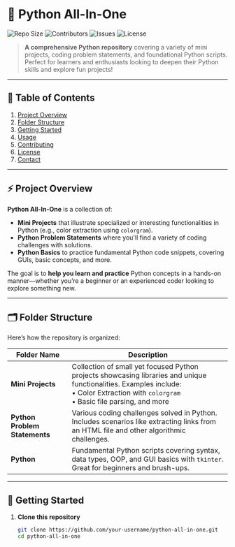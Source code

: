# 🐍 Python All-In-One

![Repo Size](https://img.shields.io/github/repo-size/aenigma-lab/python-all-in-one?style=flat-square)
![Contributors](https://img.shields.io/github/contributors/your-username/python-all-in-one?color=blue&style=flat-square)
![Issues](https://img.shields.io/github/issues/your-username/python-all-in-one?style=flat-square)
![License](https://img.shields.io/github/license/your-username/python-all-in-one?style=flat-square)

> **A comprehensive Python repository** covering a variety of mini projects, coding problem statements, and foundational Python scripts. Perfect for learners and enthusiasts looking to deepen their Python skills and explore fun projects!

---

## 📖 Table of Contents
1. [Project Overview](#-project-overview)
2. [Folder Structure](#-folder-structure)
3. [Getting Started](#-getting-started)
4. [Usage](#-usage)
5. [Contributing](#-contributing)
6. [License](#-license)
7. [Contact](#-contact)

---

## ⚡ Project Overview

**Python All-In-One** is a collection of:
- **Mini Projects** that illustrate specialized or interesting functionalities in Python (e.g., color extraction using `colorgram`).
- **Python Problem Statements** where you'll find a variety of coding challenges with solutions.
- **Python Basics** to practice fundamental Python code snippets, covering GUIs, basic concepts, and more.

The goal is to **help you learn and practice** Python concepts in a hands-on manner—whether you’re a beginner or an experienced coder looking to explore something new.

---

## 🗂️ Folder Structure

Here’s how the repository is organized:

| Folder Name                  | Description                                                                                  |
|-----------------------------|----------------------------------------------------------------------------------------------|
| **Mini Projects**           | Collection of small yet focused Python projects showcasing libraries and unique functionalities. Examples include:<br>• Color Extraction with `colorgram`<br>• Basic file parsing, and more |
| **Python Problem Statements** | Various coding challenges solved in Python. Includes scenarios like extracting links from an HTML file and other algorithmic challenges. |
| **Python**                  | Fundamental Python scripts covering syntax, data types, OOP, and GUI basics with `tkinter`. Great for beginners and brush-ups. |

---

## 🚀 Getting Started

1. **Clone this repository**  
   ```bash
   git clone https://github.com/your-username/python-all-in-one.git
   cd python-all-in-one
